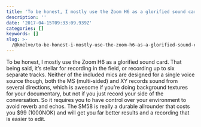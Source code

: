 ```yaml
---
title: 'To be honest, I mostly use the Zoom H6 as a glorified sound card.'
description: ''
date: '2017-04-15T09:33:09.939Z'
categories: []
keywords: []
slug: >-
  /@kmelve/to-be-honest-i-mostly-use-the-zoom-h6-as-a-glorified-sound-card-d3e493d7b964
---
```


To be honest, I mostly use the Zoom H6 as a glorified sound card. That being said, it’s stellar for recording in the field, or recording up to six separate tracks. Neither of the included mics are designed for a single voice source though, both the MS (multi-sided) and XY records sound from several directions, which is awesome if you’re doing background textures for your documentary, but not if you just record your side of the conversation. So it requires you to have control over your environment to avoid reverb and echos. The SM58 is really a durable allrounder that costs you $99 (1000NOK) and will get you far better results and a recording that is easier to edit.